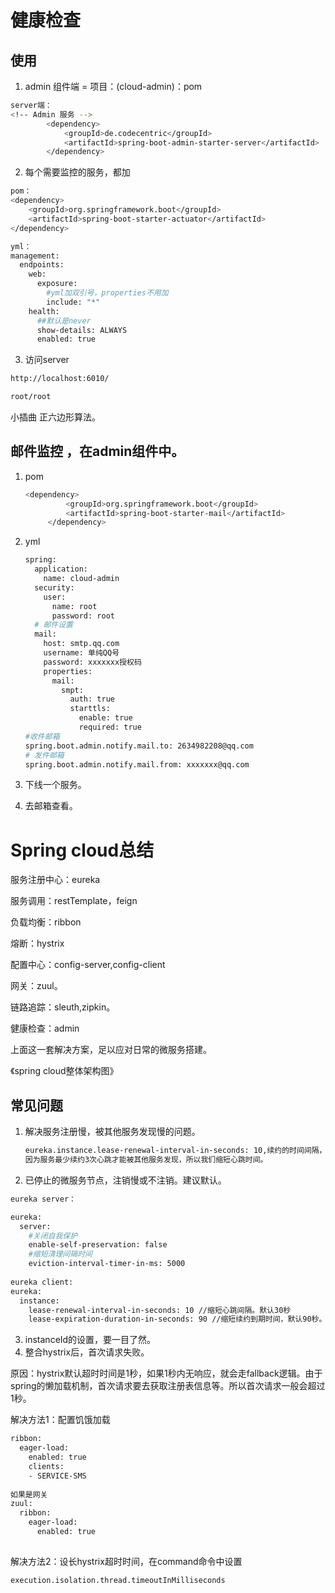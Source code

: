 #  健康检查

## 使用

1. admin 组件端 = 项目：(cloud-admin)：pom

```sh
server端：
<!-- Admin 服务 -->
		<dependency>
			<groupId>de.codecentric</groupId>
			<artifactId>spring-boot-admin-starter-server</artifactId>
		</dependency>
```

2. 每个需要监控的服务，都加

```sh
pom：
<dependency>
	<groupId>org.springframework.boot</groupId>
	<artifactId>spring-boot-starter-actuator</artifactId>
</dependency>

yml：
management:
  endpoints:
    web:
      exposure:
        #yml加双引号，properties不用加
        include: "*" 
    health:
      ##默认是never
      show-details: ALWAYS
      enabled: true   

```

3. 访问server

```sh
http://localhost:6010/

root/root

```

小插曲 正六边形算法。

## 邮件监控 ，在admin组件中。

1. pom

   ```sh
   <dependency>
   			<groupId>org.springframework.boot</groupId>
   			<artifactId>spring-boot-starter-mail</artifactId>
   		</dependency>
   
   ```

2. yml

   ```sh
   spring: 
     application: 
       name: cloud-admin
     security:
       user:
         name: root
         password: root
     # 邮件设置
     mail:
       host: smtp.qq.com
       username: 单纯QQ号
       password: xxxxxxx授权码
       properties:
         mail: 
           smpt: 
             auth: true
             starttls: 
               enable: true
               required: true
   #收件邮箱
   spring.boot.admin.notify.mail.to: 2634982208@qq.com   
   # 发件邮箱
   spring.boot.admin.notify.mail.from: xxxxxxx@qq.com   
   
   ```

3. 下线一个服务。

4. 去邮箱查看。



# Spring cloud总结

服务注册中心：eureka

服务调用：restTemplate，feign

负载均衡：ribbon

熔断：hystrix

配置中心：config-server,config-client

网关：zuul。

链路追踪：sleuth,zipkin。

健康检查：admin



上面这一套解决方案，足以应对日常的微服务搭建。

《spring cloud整体架构图》

## 常见问题

1. 解决服务注册慢，被其他服务发现慢的问题。

   ```sh
   eureka.instance.lease-renewal-interval-in-seconds: 10,续约的时间间隔，默认是30秒，建议用默认值。
   因为服务最少续约3次心跳才能被其他服务发现，所以我们缩短心跳时间。
   ```

2. 已停止的微服务节点，注销慢或不注销。建议默认。

```sh
eureka server：

eureka:
  server: 
    #关闭自我保护
    enable-self-preservation: false
    #缩短清理间隔时间
    eviction-interval-timer-in-ms: 5000
    
eureka client:
eureka: 
  instance: 
    lease-renewal-interval-in-seconds: 10 //缩短心跳间隔。默认30秒
    lease-expiration-duration-in-seconds: 90 //缩短续约到期时间，默认90秒。

```

3. instanceId的设置，要一目了然。
4. 整合hystrix后，首次请求失败。

原因：hystrix默认超时时间是1秒，如果1秒内无响应，就会走fallback逻辑。由于spring的懒加载机制，首次请求要去获取注册表信息等。所以首次请求一般会超过1秒。

解决方法1：配置饥饿加载

```sh
ribbon:
  eager-load:
    enabled: true
    clients:
    - SERVICE-SMS
    
如果是网关
zuul: 
  ribbon:
    eager-load:
      enabled: true
      
```

解决方法2：设长hystrix超时时间，在command命令中设置

```sh
execution.isolation.thread.timeoutInMilliseconds
```

